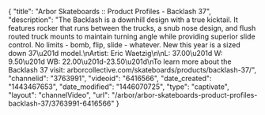 {
    "title": "Arbor Skateboards :: Product Profiles - Backlash 37",
    "description": "The Backlash is a downhill design with a true kicktail. It features rocker that runs between the trucks, a snub nose design, and flush routed truck mounts to maintain turning angle while providing superior slide control. No limits - bomb, flip, slide - whatever. New this year is a sized down 37\u201d model.\nArtist: Eric Waetzig\n\nL: 37.00\u201d W: 9.50\u201d WB: 22.00\u201d-23.50\u201d\nTo learn more about the Backlash 37 visit: arborcollective.com\/skateboards\/products\/backlash-37\/",
    "channelid": "3763991",
    "videoid": "6416566",
    "date_created": "1443467653",
    "date_modified": "1446070725",
    "type": "captivate",
    "layout": "channelVideo",
    "url": "\/arbor\/arbor-skateboards-product-profiles-backlash-37\/3763991-6416566"
}